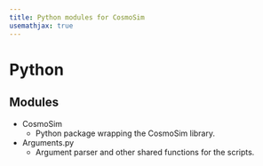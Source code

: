 ```yaml
---
title: Python modules for CosmoSim
usemathjax: true
---
```


# Python 

## Modules

+ CosmoSim
    + Python package wrapping the CosmoSim library.
+ Arguments.py
    + Argument parser and other shared functions for the scripts.
